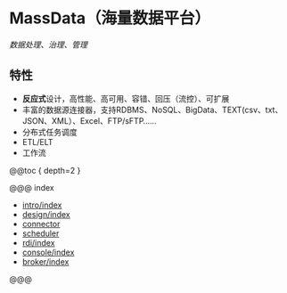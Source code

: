 # MassData（海量数据平台）

*数据处理、治理、管理*

## 特性

- **反应式**设计，高性能、高可用、容错、回压（流控）、可扩展
- 丰富的数据源连接器，支持RDBMS、NoSQL、BigData、TEXT(csv、txt、JSON、XML）、Excel、FTP/sFTP……
- 分布式任务调度
- ETL/ELT
- 工作流

@@toc { depth=2 }

@@@ index

* [intro/index](intro/index.md)
* [design/index](design/index.md)
* [connector](connector/index.md)
* [scheduler](scheduler/index.md)
* [rdi/index](rdi/index.md)
* [console/index](console/index.md)
* [broker/index](broker/index.md)
<!--* [spec/index](spec/index.md)-->

@@@

<!-- - 作者：杨景（羊八井，yangbajing at gmail com） -->
<!-- - 官网：[http://mass-data.yangbajing.me](http://mass-data.yangbajing.me) -->
